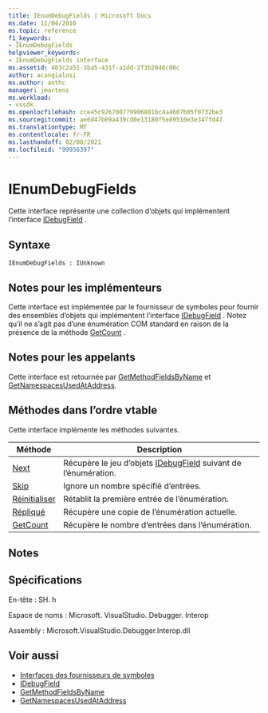 ```yaml
---
title: IEnumDebugFields | Microsoft Docs
ms.date: 11/04/2016
ms.topic: reference
f1_keywords:
- IEnumDebugFields
helpviewer_keywords:
- IEnumDebugFields interface
ms.assetid: 403c2a51-3ba5-431f-a1dd-2f3b2046c00c
author: acangialosi
ms.author: anthc
manager: jmartens
ms.workload:
- vssdk
ms.openlocfilehash: cce45c926700779906881bc4a4607b05f0732be3
ms.sourcegitcommit: ae6d47b09a439cd0e13180f5e89510e3e347fd47
ms.translationtype: MT
ms.contentlocale: fr-FR
ms.lasthandoff: 02/08/2021
ms.locfileid: "99956397"
---
```

# <a name="ienumdebugfields"></a>IEnumDebugFields
Cette interface représente une collection d’objets qui implémentent l’interface [IDebugField](../../../extensibility/debugger/reference/idebugfield.md) .

## <a name="syntax"></a>Syntaxe

```
IEnumDebugFields : IUnknown
```

## <a name="notes-for-implementers"></a>Notes pour les implémenteurs
 Cette interface est implémentée par le fournisseur de symboles pour fournir des ensembles d’objets qui implémentent l’interface [IDebugField](../../../extensibility/debugger/reference/idebugfield.md) . Notez qu’il ne s’agit pas d’une énumération COM standard en raison de la présence de la méthode [GetCount](../../../extensibility/debugger/reference/ienumdebugfields-getcount.md) .

## <a name="notes-for-callers"></a>Notes pour les appelants
 Cette interface est retournée par [GetMethodFieldsByName](../../../extensibility/debugger/reference/idebugsymbolprovider-getmethodfieldsbyname.md) et [GetNamespacesUsedAtAddress](../../../extensibility/debugger/reference/idebugsymbolprovider-getnamespacesusedataddress.md).

## <a name="methods-in-vtable-order"></a>Méthodes dans l’ordre vtable
 Cette interface implémente les méthodes suivantes.

|Méthode|Description|
|------------|-----------------|
|[Next](../../../extensibility/debugger/reference/ienumdebugfields-next.md)|Récupère le jeu d’objets [IDebugField](../../../extensibility/debugger/reference/idebugfield.md) suivant de l’énumération.|
|[Skip](../../../extensibility/debugger/reference/ienumdebugfields-skip.md)|Ignore un nombre spécifié d’entrées.|
|[Réinitialiser](../../../extensibility/debugger/reference/ienumdebugfields-reset.md)|Rétablit la première entrée de l’énumération.|
|[Répliqué](../../../extensibility/debugger/reference/ienumdebugfields-clone.md)|Récupère une copie de l’énumération actuelle.|
|[GetCount](../../../extensibility/debugger/reference/ienumdebugfields-getcount.md)|Récupère le nombre d’entrées dans l’énumération.|

## <a name="remarks"></a>Notes

## <a name="requirements"></a>Spécifications
 En-tête : SH. h

 Espace de noms : Microsoft. VisualStudio. Debugger. Interop

 Assembly : Microsoft.VisualStudio.Debugger.Interop.dll

## <a name="see-also"></a>Voir aussi
- [Interfaces des fournisseurs de symboles](../../../extensibility/debugger/reference/symbol-provider-interfaces.md)
- [IDebugField](../../../extensibility/debugger/reference/idebugfield.md)
- [GetMethodFieldsByName](../../../extensibility/debugger/reference/idebugsymbolprovider-getmethodfieldsbyname.md)
- [GetNamespacesUsedAtAddress](../../../extensibility/debugger/reference/idebugsymbolprovider-getnamespacesusedataddress.md)
